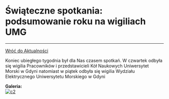 # Świąteczne spotkania: podsumowanie roku na wigiliach UMG
---

[Wróć do Aktualności](../news.html)

Koniec ubiegłego tygodnia był dla Nas czasem spotkań. W czwartek odbyła się wigilia Pracowników i przedstawicieli Kół Naukowych Uniwersytet Morski w Gdyni natomiast w piątek odbyła się wigilia Wydziału Elektrycznego Uniwersytetu Morskiego w Gdyni

**Galeria:**  
[![c2](https://i.postimg.cc/zvC3kjdj/c2.jpg)](https://postimages.org/)